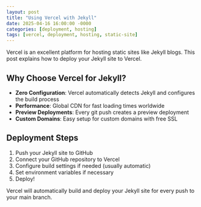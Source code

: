 ```yaml
---
layout: post
title: "Using Vercel with Jekyll"
date: 2025-04-16 16:00:00 -0000
categories: [deployment, hosting]
tags: [vercel, deployment, hosting, static-site]
---
```


Vercel is an excellent platform for hosting static sites like Jekyll blogs. This post explains how to deploy your Jekyll site to Vercel.

## Why Choose Vercel for Jekyll?

- **Zero Configuration**: Vercel automatically detects Jekyll and configures the build process
- **Performance**: Global CDN for fast loading times worldwide
- **Preview Deployments**: Every git push creates a preview deployment
- **Custom Domains**: Easy setup for custom domains with free SSL

## Deployment Steps

1. Push your Jekyll site to GitHub
2. Connect your GitHub repository to Vercel
3. Configure build settings if needed (usually automatic)
4. Set environment variables if necessary
5. Deploy!

Vercel will automatically build and deploy your Jekyll site for every push to your main branch.